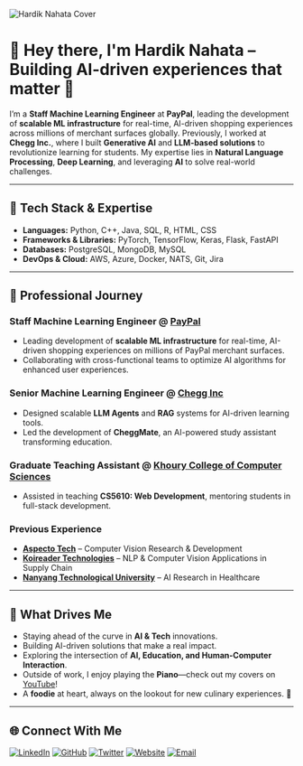 ![Hardik Nahata Cover](https://i.imgur.com/EF1Riuy.png)

# 👋 Hey there, I'm **Hardik Nahata** – Building AI-driven experiences that matter 🚀

I’m a **Staff Machine Learning Engineer** at **PayPal**, leading the development of **scalable ML infrastructure** for real-time, AI-driven shopping experiences across millions of merchant surfaces globally. Previously, I worked at **Chegg Inc.**, where I built **Generative AI** and **LLM-based solutions** to revolutionize learning for students. My expertise lies in **Natural Language Processing**, **Deep Learning**, and leveraging **AI** to solve real-world challenges.

---

## 🔧 Tech Stack & Expertise
- **Languages:** Python, C++, Java, SQL, R, HTML, CSS
- **Frameworks & Libraries:** PyTorch, TensorFlow, Keras, Flask, FastAPI
- **Databases:** PostgreSQL, MongoDB, MySQL
- **DevOps & Cloud:** AWS, Azure, Docker, NATS, Git, Jira

---

## 🚀 Professional Journey
### **Staff Machine Learning Engineer @ [PayPal](https://www.paypal.com)**
- Leading development of **scalable ML infrastructure** for real-time, AI-driven shopping experiences on millions of PayPal merchant surfaces.
- Collaborating with cross-functional teams to optimize AI algorithms for enhanced user experiences.

### **Senior Machine Learning Engineer @ [Chegg Inc](https://www.chegg.com)**
- Designed scalable **LLM Agents** and **RAG** systems for AI-driven learning tools.
- Led the development of **CheggMate**, an AI-powered study assistant transforming education.

### **Graduate Teaching Assistant @ [Khoury College of Computer Sciences](https://www.khoury.northeastern.edu)**
- Assisted in teaching **CS5610: Web Development**, mentoring students in full-stack development.

### **Previous Experience**
- **[Aspecto Tech](http://aspecto.tech)** – Computer Vision Research & Development
- **[Koireader Technologies](https://koireader.com)** – NLP & Computer Vision Applications in Supply Chain
- **[Nanyang Technological University](https://www.ntu.edu.sg)** – AI Research in Healthcare

---

## 🎯 What Drives Me
- Staying ahead of the curve in **AI & Tech** innovations.
- Building AI-driven solutions that make a real impact.
- Exploring the intersection of **AI, Education, and Human-Computer Interaction**.
- Outside of work, I enjoy playing the **Piano**—check out my covers on [YouTube](https://www.youtube.com/channel/UC6EZ0xQ3EtBsogS3At_fAFA?view_as=subscriber)!
- A **foodie** at heart, always on the lookout for new culinary experiences. 🍜

---

## 🌐 Connect With Me
[![LinkedIn](https://img.icons8.com/color/48/000000/linkedin.png)](https://www.linkedin.com/in/hardiknahata)
[![GitHub](https://img.icons8.com/windows/48/000000/github.png)](https://www.github.com/hardiknahata)
[![Twitter](https://img.icons8.com/color/48/000000/twitter.png)](https://www.twitter.com/sarcastichardy)
[![Website](https://img.icons8.com/fluent/48/000000/domain.png)](https://www.hardiknahata.com)
[![Email](https://img.icons8.com/cute-clipart/48/000000/email.png)](mailto:nahata.h@northeastern.edu)

